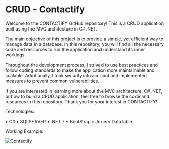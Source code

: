 # CRUD - Contactify

Welcome to the CONTACTIFY GitHub repository! This is a CRUD application built using the MVC architecture in C# .NET.

The main objective of this project is to provide a simple, yet efficient way to manage data in a database. In this repository, you will find all the necessary code and resources to run the application and understand its inner workings.

Throughout the development process, I strived to use best practices and follow coding standards to make the application more maintainable and scalable. Additionally, I took security into account and implemented measures to prevent common vulnerabilities.

If you are interested in learning more about the MVC architecture, C# .NET, or how to build a CRUD application, feel free to browse the code and resources in this repository. Thank you for your interest in CONTACTIFY!


Technologies:

• C#
• SQLSERVER
• .NET 7
• BootStrap
• Jquery DataTable


Working Example:

![Contactify](https://user-images.githubusercontent.com/100042388/230700867-3f7e17f0-a641-4bd7-944a-32336dcdc2b0.gif)
